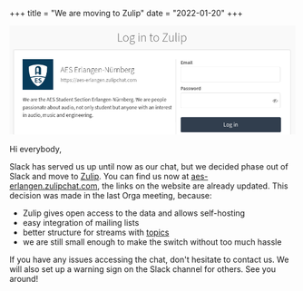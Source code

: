 +++
title = "We are moving to Zulip"
date = "2022-01-20"
+++

<a href="https://aes-erlangen.zulipchat.com" target="_blank"><img src="header.png" /></a>

Hi everybody,

Slack has served us up until now as our chat, but we decided phase out of Slack and move to [Zulip](https://zulip.com/). You can find us now at [aes-erlangen.zulipchat.com](https://aes-erlangen.zulipchat.com), the links on the website are already updated. This decision was made in the last Orga meeting, because:

 - Zulip gives open access to the data and allows self-hosting
 - easy integration of mailing lists
 - better structure for streams with [topics](https://zulip.com/help/streams-and-topics)
 - we are still small enough to make the switch without too much hassle

If you have any issues accessing the chat, don't hesitate to contact us. We will also set up a warning sign on the Slack channel for others. See you around!
